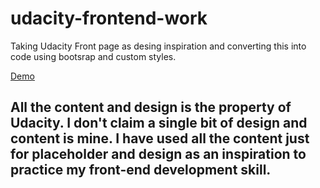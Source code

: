 # udacity-frontend-work
Taking Udacity Front page as desing inspiration and converting this into code using bootsrap and custom styles.

<a href="https://abhishekraj007.github.io/apps/udacity/">Demo</a>


<h2>All the content and design is the property of Udacity. I don't claim a single bit of design and content is mine. I have used all the content just for placeholder and design as an inspiration to practice my front-end development skill.</h2>
